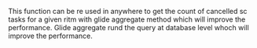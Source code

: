 This function can be re used in anywhere to get the count of cancelled sc tasks for a given ritm with glide aggregate method which will improve the performance.
Glide aggregate rund the query at database level whoch will improve the performance.
